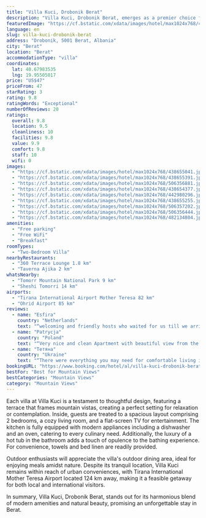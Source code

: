 ```yaml
---
title: "Villa Kuci, Drobonik Berat"
description: "Villa Kuci, Drobonik Berat, emerges as a premier choice for travelers seeking a blend of comfort and scenic beauty in Berat."
featuredImage: "https://cf.bstatic.com/xdata/images/hotel/max1024x768/438655041.jpg?k=8efa2a6e581aaf4ebeb39fbe23af3cb81bc264031aa9e87935fee32823753658&o=&hp=1"
language: en
slug: villa-kuci-drobonik-berat
address: "Drobonik, 5001 Berat, Albania"
city: "Berat"
location: "Berat"
accommodationType: "villa"
coordinates:
  lat: 40.67983535
  lng: 19.95505017
price: "US$47"
priceFrom: 47
starRating: 3
rating: 9.8
ratingWords: "Exceptional"
numberOfReviews: 20
ratings:
  overall: 9.8
  location: 9.5
  cleanliness: 10
  facilities: 9.8
  value: 9.9
  comfort: 9.8
  staff: 10
  wifi: 0
images:
  - "https://cf.bstatic.com/xdata/images/hotel/max1024x768/438655041.jpg?k=8efa2a6e581aaf4ebeb39fbe23af3cb81bc264031aa9e87935fee32823753658&o=&hp=1"
  - "https://cf.bstatic.com/xdata/images/hotel/max1024x768/438655391.jpg?k=90348fc5afd02fd8e8d1733e62583f681430f3d4046c2294d48cedff5ac4ce41&o=&hp=1"
  - "https://cf.bstatic.com/xdata/images/hotel/max1024x768/506356881.jpg?k=7e5a361229d810e09fc1c4e8fb411004d3407fc2d6b42780e272eb40f3c66437&o=&hp=1"
  - "https://cf.bstatic.com/xdata/images/hotel/max1024x768/438654377.jpg?k=f76ea1fc1a87b69b11935a1088cf515a1c14b99e41d6cf18dbf4902e2e2d4ef6&o=&hp=1"
  - "https://cf.bstatic.com/xdata/images/hotel/max1024x768/442980296.jpg?k=91f4d2187759bd203050896a1b8f7fc469a4e1b75aa4ff4f0081a2eb9c91f935&o=&hp=1"
  - "https://cf.bstatic.com/xdata/images/hotel/max1024x768/438655255.jpg?k=94d3556df7d91d1a3629132cef75e27814848739b0d0396ec3ccbc4c1bb27907&o=&hp=1"
  - "https://cf.bstatic.com/xdata/images/hotel/max1024x768/506357202.jpg?k=dae8dbf11936061c68638373c038db8b0a3eabba70bfab4abed814459fbe0e20&o=&hp=1"
  - "https://cf.bstatic.com/xdata/images/hotel/max1024x768/506356444.jpg?k=3feb778a887845054ea3a97cebcbd233a946fe93bf3db2dd71f07dc50a8bdd75&o=&hp=1"
  - "https://cf.bstatic.com/xdata/images/hotel/max1024x768/482134804.jpg?k=43b07b93370305aedd06f9c9eb84945d9f74a5c6c34bdbf5e2f0090393106cae&o=&hp=1"
amenities:
  - "Free parking"
  - "Free WiFi"
  - "Breakfast"
roomTypes:
  - "Two-Bedroom Villa"
nearbyRestaurants:
  - "360 Terrace Lounge 1.8 km"
  - "Taverna Ajika 2 km"
whatsNearby:
  - "Tomorr Mountain National Park 9 km"
  - "Sheshi Tomorri 14 km"
airports:
  - "Tirana International Airport Mother Teresa 82 km"
  - "Ohrid Airport 85 km"
reviews:
  - name: "Esfira"
    country: "Netherlands"
    text: "“welcoming and friendly hosts who waited for us till we arrived late in the evening. the house was absolutely superb, clean and comfortable with a cozy fireplace that kept us warm. the views from the balcony were absolutely beautiful and we...”"
  - name: "Patrycja"
    country: "Poland"
    text: "“Very nice and clean Apartment with beautiful view from the terrace. Friendly and helpful hosts. Great breakfast!”"
  - name: "Тетяна"
    country: "Ukraine"
    text: "“There were everything you may need for comfortable living in the house. Exceptional nice hosts. Such a beautiful view of the mountains from both floors. I enjoyed staying there very much!”"
bookingURL: "https://www.booking.com/hotel/al/villa-kuci-drobonik-berat.en-gb.html?aid=8035640"
bestFor: "Best for Mountain Views"
bestCategories: "Mountain Views"
category: "Mountain Views"
---
```


Each villa at Villa Kuci is a testament to thoughtful design, featuring a terrace that frames mountain vistas, creating a perfect setting for relaxation or contemplation. Inside, guests are treated to a spacious layout comprising 2 bedrooms, a cozy living room, and a flat-screen TV for entertainment. The kitchen is fully equipped with modern appliances including a dishwasher and an oven, catering to every culinary need. Additionally, the luxury of a hot tub in the bathroom adds a touch of opulence to the bathing experience. For convenience, towels and bed linen are readily provided.

Outdoor enthusiasts will appreciate the villa's outdoor dining area, ideal for enjoying meals amidst nature. Despite its tranquil location, Villa Kuci remains within reach of urban conveniences, with Tirana International Mother Teresa Airport located 124 km away, making it a feasible getaway for both local and international visitors.

In summary, Villa Kuci, Drobonik Berat, stands out for its harmonious blend of modern amenities and natural beauty, promising an unforgettable stay in Berat.
